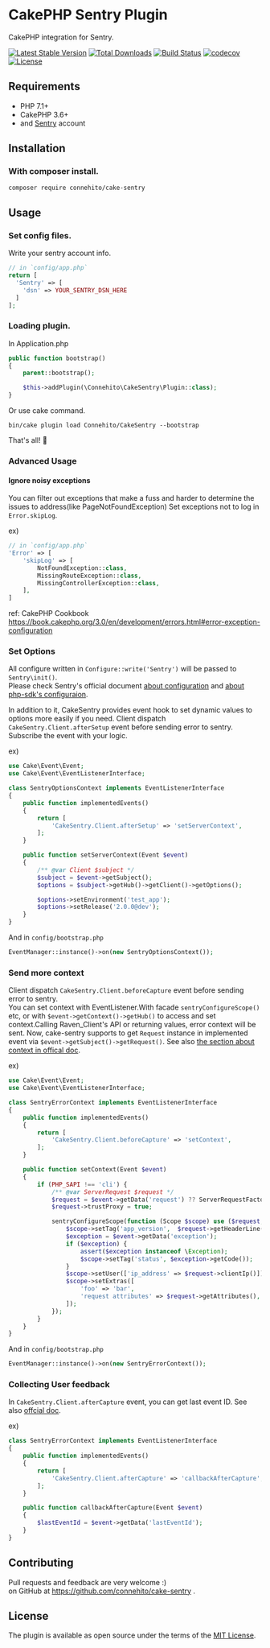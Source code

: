 # CakePHP Sentry Plugin
CakePHP integration for Sentry.

[![Latest Stable Version](https://poser.pugx.org/connehito/cake-sentry/v/stable)](https://packagist.org/packages/connehito/cake-sentry)
[![Total Downloads](https://poser.pugx.org/connehito/cake-sentry/downloads)](https://packagist.org/packages/connehito/cake-sentry)
[![Build Status](https://travis-ci.org/Connehito/cake-sentry.svg?branch=master)](https://travis-ci.org/Connehito/cake-sentry)
[![codecov](https://codecov.io/gh/connehito/cake-sentry/branch/master/graph/badge.svg)](https://codecov.io/gh/connehito/cake-sentry)
[![License](https://poser.pugx.org/connehito/cake-sentry/license)](https://packagist.org/packages/connehito/cake-sentry)

## Requirements
- PHP 7.1+
- CakePHP 3.6+
- and [Sentry](https://sentry.io) account


## Installation
### With composer install.
```
composer require connehito/cake-sentry
```

## Usage

### Set config files.
Write your sentry account info.
```php
// in `config/app.php`
return [
  'Sentry' => [
    'dsn' => YOUR_SENTRY_DSN_HERE
  ]
];
```

### Loading plugin.
In Application.php
```php
public function bootstrap()
{
    parent::bootstrap();

    $this->addPlugin(\Connehito\CakeSentry\Plugin::class);
}
```

Or use cake command.
```
bin/cake plugin load Connehito/CakeSentry --bootstrap
```

That's all! :tada:

### Advanced Usage

#### Ignore noisy exceptions
You can filter out exceptions that make a fuss and harder to determine the issues to address(like PageNotFoundException)
Set exceptions not to log in `Error.skipLog`.

ex)
```php
// in `config/app.php`
'Error' => [
    'skipLog' => [
        NotFoundException::class,
        MissingRouteException::class,
        MissingControllerException::class,
    ],
]
```

ref: CakePHP Cookbook  
https://book.cakephp.org/3.0/en/development/errors.html#error-exception-configuration

### Set Options
All configure written in `Configure::write('Sentry')` will be passed to `Sentry\init()`.  
Please check Sentry's official document [about configuration](https://docs.sentry.io/error-reporting/configuration/?platform=php) and [about php-sdk's configuraion](https://docs.sentry.io/platforms/php/#php-specific-options).

In addition to it, CakeSentry provides event hook to set dynamic values to options more easily if you need.
Client dispatch `CakeSentry.Client.afterSetup` event before sending error to sentry.  
Subscribe the event with your logic.

ex)
```php
use Cake\Event\Event;
use Cake\Event\EventListenerInterface;

class SentryOptionsContext implements EventListenerInterface
{
    public function implementedEvents()
    {
        return [
            'CakeSentry.Client.afterSetup' => 'setServerContext',
        ];
    }

    public function setServerContext(Event $event)
    {
        /** @var Client $subject */
        $subject = $event->getSubject();
        $options = $subject->getHub()->getClient()->getOptions();

        $options->setEnvironment('test_app');
        $options->setRelease('2.0.0@dev');
    }
}
```

And in `config/bootstrap.php`
```php
EventManager::instance()->on(new SentryOptionsContext());
```

### Send more context

Client dispatch `CakeSentry.Client.beforeCapture` event before sending error to sentry.  
You can set context with EventListener.With facade `sentryConfigureScope()` etc, or with `$event->getContext()->getHub()` to access and set context.Calling Raven_Client's API or returning values, error context will be sent.
Now, cake-sentry supports to get `Request` instance in implemented event via `$event->getSubject()->getRequest()`.
See also [the section about context in offical doc](https://docs.sentry.io/enriching-error-data/context/?platform=php).

ex)
```php
use Cake\Event\Event;
use Cake\Event\EventListenerInterface;

class SentryErrorContext implements EventListenerInterface
{
    public function implementedEvents()
    {
        return [
            'CakeSentry.Client.beforeCapture' => 'setContext',
        ];
    }

    public function setContext(Event $event)
    {
        if (PHP_SAPI !== 'cli') {
            /** @var ServerRequest $request */
            $request = $event->getData('request') ?? ServerRequestFactory::fromGlobals();
            $request->trustProxy = true;

            sentryConfigureScope(function (Scope $scope) use ($request, $event) {
                $scope->setTag('app_version',  $request->getHeaderLine('App-Version') ?: 1.0);
                $exception = $event->getData('exception');
                if ($exception) {
                    assert($exception instanceof \Exception);
                    $scope->setTag('status', $exception->getCode());
                }
                $scope->setUser(['ip_address' => $request->clientIp()]);
                $scope->setExtras([
                    'foo' => 'bar',
                    'request attributes' => $request->getAttributes(),
                ]);
            });
        }
    }
}
```

And in `config/bootstrap.php`
```php
EventManager::instance()->on(new SentryErrorContext());
```

### Collecting User feedback
In `CakeSentry.Client.afterCapture` event, you can get last event ID.
See also [offcial doc](https://docs.sentry.io/enriching-error-data/user-feedback/?platform=php#collecting-feedback).

ex)
```php
class SentryErrorContext implements EventListenerInterface
{
    public function implementedEvents()
    {
        return [
            'CakeSentry.Client.afterCapture' => 'callbackAfterCapture',
        ];
    }

    public function callbackAfterCapture(Event $event)
    {
        $lastEventId = $event->getData('lastEventId');
    }
}
```

## Contributing
Pull requests and feedback are very welcome :)  
on GitHub at https://github.com/connehito/cake-sentry .

## License
The plugin is available as open source under the terms of the [MIT License](https://github.com/Connehito/cake-sentry/blob/master/LICENSE).
